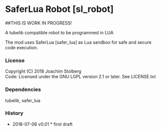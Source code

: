 SaferLua Robot [sl_robot]
=========================

##THIS IS WORK IN PROGRESS!

A tubelib compatible robot to be programmed in LUA

The mod uses SaferLua [safer_lua] as Lua sandbox for safe and secure code execution.


### License
Copyright (C) 2018 Joachim Stolberg  
Code: Licensed under the GNU LGPL version 2.1 or later. See LICENSE.txt  


### Dependencies 
tubelib, safer_lua

### History
- 2018-07-06  v0.01  * first draft
